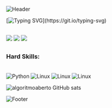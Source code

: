 <!-- Imagem header -->
![Header](https://capsule-render.vercel.app/api?type=waving&height=120&color=gradient&section=header&reversal=true&textBg=false&fontAlign=50&animation=fadeIn)

<!-- Texto de apresentação -->
[![Typing SVG](https://readme-typing-svg.herokuapp.com?font=Fira+Code&size=35&pause=1000&color=276460DF&background=FF165500&random=false&width=800&height=100&lines=Hello+World_;I'm+Algoritmo+Aberto!;I'm+from+Brazil.)](https://git.io/typing-svg)

<!-- Redes Sociais -->
<br>
<div> 
  <a href="https://www.instagram.com/algoritmoaberto/" target="_blank"><img src="https://img.shields.io/badge/-Instagram-%23E4405F?style=for-the-badge&logo=instagram&logoColor=white" target="_blank"></a>
  <a href = "mailto:atendimento@algoritmoaberto.com.br"><img src="https://img.shields.io/badge/-Gmail-%23333?style=for-the-badge&logo=gmail&logoColor=white" target="_blank"></a>
  <a href="https://api.whatsapp.com/send?phone=5511947649878" target="_blank"><img src="https://img.shields.io/badge/WhatsApp-25D366?style=for-the-badge&logo=whatsapp&logoColor=white" target="_blank"></a> 
</div>

##

<!-- Tecnologias -->
### Hard Skills:

<div style="display: inline_block"><br>
    <img align="center" alt="Python" src="https://img.shields.io/badge/Python-3776AB?style=for-the-badge&logo=python&logoColor=white">
    <img align="center" alt="Linux" src="https://img.shields.io/badge/Linux-FCC624?style=for-the-badge&logo=linux&logoColor=black">
    <!-- ![Linux](https://img.shields.io/badge/Linux-FCC624?style=for-the-badge&logo=linux&logoColor=black) -->
    <img align="center" alt="Linux" src="https://img.shields.io/badge/GitHub-100000?style=for-the-badge&logo=github&logoColor=white">
    <img align="center" alt="Linux" src="https://img.shields.io/badge/MySQL-005C84?style=for-the-badge&logo=mysql&logoColor=white">
</div>

![algoritmoaberto GitHub sats](https://github-readme-stats.vercel.app/api?username=algoritmoaberto&theme=radical)

<!-- Contador de visitates -->
<!-- <div align="center">
    <br><p align="centre"><b>Visitors Count</b></p>  
    <p align="center"><img align="center" src="https://profile-counter.glitch.me/{algoritmoaberto}/count.svg" /></p> 
    <br>
</div> -->

<!-- Imagem Footer -->
![Footer](https://capsule-render.vercel.app/api?type=waving&height=120&color=gradient&section=footer&reversal=true&textBg=false&fontAlign=50&animation=fadeIn)
